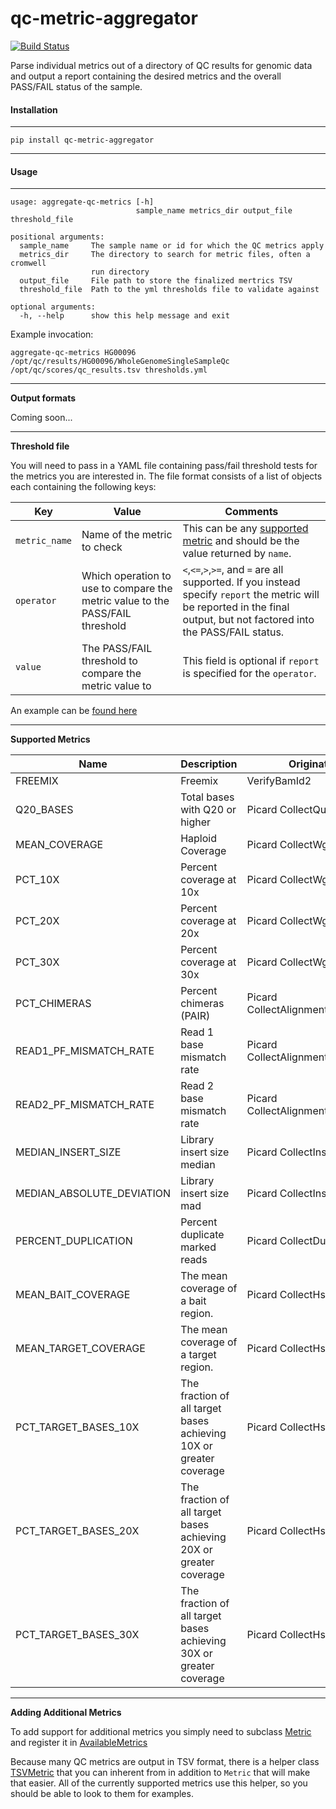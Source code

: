 # qc-metric-aggregator

[![Build Status](https://travis-ci.org/genome/qc-metric-aggregator.svg?branch=master)](https://travis-ci.org/genome/qc-metric-aggregator)

Parse individual metrics out of a directory of QC results for genomic data and output a report containing the desired metrics and the overall PASS/FAIL status of the sample.


#### Installation

------------

`pip install qc-metric-aggregator`

------------

#### Usage

------------

    usage: aggregate-qc-metrics [-h]
                                sample_name metrics_dir output_file threshold_file

    positional arguments:
      sample_name     The sample name or id for which the QC metrics apply
      metrics_dir     The directory to search for metric files, often a cromwell
                      run directory
      output_file     File path to store the finalized mertrics TSV
      threshold_file  Path to the yml thresholds file to validate against

    optional arguments:
      -h, --help      show this help message and exit


Example invocation:

    aggregate-qc-metrics HG00096 /opt/qc/results/HG00096/WholeGenomeSingleSampleQc /opt/qc/scores/qc_results.tsv thresholds.yml

------------
**Output formats**


Coming soon...

------------
**Threshold file**

You will need to pass in a YAML file containing pass/fail threshold tests for the metrics you are interested in. The file format consists of a list of objects each containing the following keys:

| Key | Value | Comments |
| --------------- | --------------- | --------------- |
| `metric_name`| Name of the metric to check| This can be any [supported metric](https://github.com/genome/qc-metric-aggregator/tree/master/process_metrics/metrics) and should be the value returned by `name`. |
| `operator` | Which operation to use to compare the metric value to the PASS/FAIL threshold| `<`,`<=`,`>`,`>=`, and `=` are all supported. If you instead specify `report` the metric will be reported in the final output, but not factored into the PASS/FAIL status. |
| `value` | The PASS/FAIL threshold to compare the metric value to | This field is optional if `report` is specified for the `operator`.|

An example can be [found here](https://github.com/genome/qc-metric-aggregator/blob/master/thresholds.yml.example)


------------
**Supported Metrics**

| Name  |  Description | Originating Tool  |
|---|---|---|
| FREEMIX | Freemix  |  VerifyBamId2 |
| Q20_BASES  |  Total bases with Q20 or higher | Picard CollectQualityYieldMetrics   |
| MEAN_COVERAGE  | Haploid Coverage  | Picard CollectWgsMetrics  |
| PCT_10X  | Percent coverage at 10x  | Picard CollectWgsMetrics  |
| PCT_20X  | Percent coverage at 20x  | Picard CollectWgsMetrics  |
| PCT_30X  | Percent coverage at 30x |  Picard CollectWgsMetrics |
| PCT_CHIMERAS   | Percent chimeras (PAIR)   | Picard CollectAlignmentSummaryMetrics  |
| READ1_PF_MISMATCH_RATE  |  Read 1 base mismatch rate | Picard CollectAlignmentSummaryMetrics  |
| READ2_PF_MISMATCH_RATE  |  Read 2 base mismatch rate |  Picard CollectAlignmentSummaryMetrics |
| MEDIAN_INSERT_SIZE  | Library insert size median  | Picard CollectInsertSizeMetrics  |
| MEDIAN_ABSOLUTE_DEVIATION  | Library insert size mad  | Picard CollectInsertSizeMetrics |
| PERCENT_DUPLICATION  | Percent duplicate marked reads  | Picard CollectDuplicateMetrics  |
| MEAN_BAIT_COVERAGE  | The mean coverage of a bait region.  | Picard CollectHsMetrics  |
| MEAN_TARGET_COVERAGE  | The mean coverage of a target region.  | Picard CollectHsMetrics  |
| PCT_TARGET_BASES_10X  | The fraction of all target bases achieving 10X or greater coverage | Picard CollectHsMetrics  |
| PCT_TARGET_BASES_20X  | The fraction of all target bases achieving 20X or greater coverage | Picard CollectHsMetrics  |
| PCT_TARGET_BASES_30X  | The fraction of all target bases achieving 30X or greater coverage |  Picard CollectHsMetrics |


------------
**Adding Additional Metrics**


To add support for additional metrics you simply need to subclass [Metric](https://github.com/genome/qc-metric-aggregator/blob/master/process_metrics/metrics/metric.py) and register it in [AvailableMetrics](https://github.com/genome/qc-metric-aggregator/blob/master/process_metrics/metrics/available_metrics.py)

Because many QC metrics are output in TSV format, there is a helper class [TSVMetric](https://github.com/genome/qc-metric-aggregator/blob/master/process_metrics/metrics/tsv_metric.py) that you can inherent from in addition to `Metric` that will make that easier. All of the currently supported metrics use this helper, so you should be able to look to them for examples.


